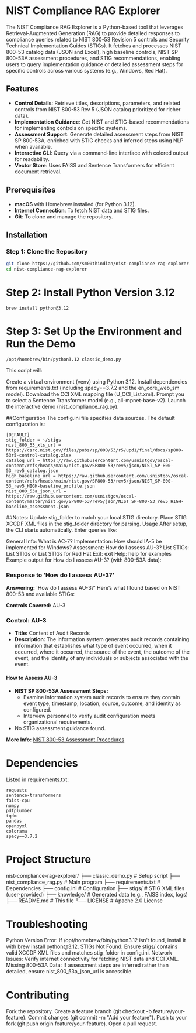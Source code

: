 # NIST Compliance RAG Explorer

The NIST Compliance RAG Explorer is a Python-based tool that leverages Retrieval-Augmented Generation (RAG) to provide detailed responses to compliance queries related to NIST 800-53 Revision 5 controls and Security Technical Implementation Guides (STIGs). It fetches and processes NIST 800-53 catalog data (JSON and Excel), high baseline controls, NIST SP 800-53A assessment procedures, and STIG recommendations, enabling users to query implementation guidance or detailed assessment steps for specific controls across various systems (e.g., Windows, Red Hat).

## Features
- **Control Details**: Retrieve titles, descriptions, parameters, and related controls from NIST 800-53 Rev 5 (JSON catalog prioritized for richer data).
- **Implementation Guidance**: Get NIST and STIG-based recommendations for implementing controls on specific systems.
- **Assessment Support**: Generate detailed assessment steps from NIST SP 800-53A, enriched with STIG checks and inferred steps using NLP when available.
- **Interactive CLI**: Query via a command-line interface with colored output for readability.
- **Vector Store**: Uses FAISS and Sentence Transformers for efficient document retrieval.

## Prerequisites
- **macOS** with Homebrew installed (for Python 3.12).
- **Internet Connection**: To fetch NIST data and STIG files.
- **Git**: To clone and manage the repository.

## Installation

### Step 1: Clone the Repository
```bash
git clone https://github.com/sm00thindian/nist-compliance-rag-explorer.git
cd nist-compliance-rag-explorer
```
# Step 2: Install Python Version 3.12
```
brew install python@3.12
```
# Step 3: Set Up the Environment and Run the Demo
```
/opt/homebrew/bin/python3.12 classic_demo.py
```
This script will:

Create a virtual environment (venv) using Python 3.12.
Install dependencies from requirements.txt (including spacy==3.7.2 and the en_core_web_sm model).
Download the CCI XML mapping file (U_CCI_List.xml).
Prompt you to select a Sentence Transformer model (e.g., all-mpnet-base-v2).
Launch the interactive demo (nist_compliance_rag.py).

##Configuration
The config.ini file specifies data sources. The default configuration is:
```
[DEFAULT]
stig_folder = ~/stigs
nist_800_53_xls_url = https://csrc.nist.gov/files/pubs/sp/800/53/r5/upd1/final/docs/sp800-53r5-control-catalog.xlsx
catalog_url = https://raw.githubusercontent.com/usnistgov/oscal-content/refs/heads/main/nist.gov/SP800-53/rev5/json/NIST_SP-800-53_rev5_catalog.json
high_baseline_url = https://raw.githubusercontent.com/usnistgov/oscal-content/refs/heads/main/nist.gov/SP800-53/rev5/json/NIST_SP-800-53_rev5_HIGH-baseline_profile.json
nist_800_53a_json_url = https://raw.githubusercontent.com/usnistgov/oscal-content/master/nist.gov/SP800-53/rev5/json/NIST_SP-800-53_rev5_HIGH-baseline_assessment.json
```
##Notes:
Update stig_folder to match your local STIG directory.
Place STIG XCCDF XML files in the stig_folder directory for parsing.
Usage
After setup, the CLI starts automatically. Enter queries like:

General Info: What is AC-7?
Implementation: How should IA-5 be implemented for Windows?
Assessment: How do I assess AU-3?
List STIGs: List STIGs or List STIGs for Red Hat
Exit: exit
Help: help for examples
Example output for How do I assess AU-3? (with 800-53A data):

### Response to 'How do I assess AU-3?'
**Answering:** 'How do I assess AU-3?'
Here’s what I found based on NIST 800-53 and available STIGs:

**Controls Covered:** AU-3

### Control: AU-3
- **Title:** Content of Audit Records
- **Description:** The information system generates audit records containing information that establishes what type of event occurred, when it occurred, where it occurred, the source of the event, the outcome of the event, and the identity of any individuals or subjects associated with the event.

#### How to Assess AU-3
- **NIST SP 800-53A Assessment Steps:**
  - Examine information system audit records to ensure they contain event type, timestamp, location, source, outcome, and identity as configured.
  - Interview personnel to verify audit configuration meets organizational requirements.
- No STIG assessment guidance found.

**More Info:** [NIST 800-53 Assessment Procedures](https://csrc.nist.gov/projects/risk-management/sp800-53-controls/assessment-procedures)
# Dependencies
Listed in requirements.txt:
```
requests
sentence-transformers
faiss-cpu
numpy
pdfplumber
tqdm
pandas
openpyxl
colorama
spacy==3.7.2
```
# Project Structure

nist-compliance-rag-explorer/
├── classic_demo.py       # Setup script
├── nist_compliance_rag.py # Main program
├── requirements.txt      # Dependencies
├── config.ini            # Configuration
├── stigs/                # STIG XML files (user-provided)
├── knowledge/            # Generated data (e.g., FAISS index, logs)
├── README.md             # This file
└── LICENSE               # Apache 2.0 License

# Troubleshooting
Python Version Error: If /opt/homebrew/bin/python3.12 isn’t found, install it with brew install python@3.12.
STIGs Not Found: Ensure stigs/ contains valid XCCDF XML files and matches stig_folder in config.ini.
Network Issues: Verify internet connectivity for fetching NIST data and CCI XML.
Missing 800-53A Data: If assessment steps are inferred rather than detailed, ensure nist_800_53a_json_url is accessible.

# Contributing
Fork the repository.
Create a feature branch (git checkout -b feature/your-feature).
Commit changes (git commit -m "Add your feature").
Push to your fork (git push origin feature/your-feature).
Open a pull request.
